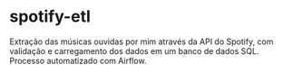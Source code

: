 # spotify-etl

Extração das músicas ouvidas por mim através da API do Spotify, com validação e carregamento dos dados em um banco de dados SQL. Processo automatizado com Airflow.
